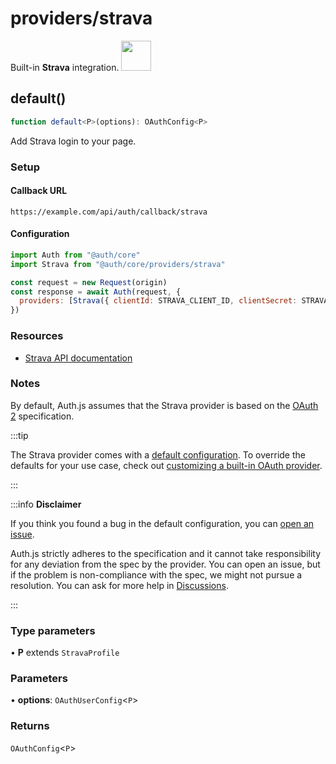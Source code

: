 # providers/strava

<div style={{backgroundColor: "#000", display: "flex", justifyContent: "space-between", color: "#fff", padding: 16}}>
<span>Built-in <b>Strava</b> integration.</span>
<a href="https://www.strava.com/">
  <img style={{display: "block"}} src="https://authjs.dev/img/providers/strava.svg" height="48" />
</a>
</div>

## default()

```ts
function default<P>(options): OAuthConfig<P>
```

Add Strava login to your page.

### Setup

#### Callback URL
```
https://example.com/api/auth/callback/strava
```

#### Configuration
```js
import Auth from "@auth/core"
import Strava from "@auth/core/providers/strava"

const request = new Request(origin)
const response = await Auth(request, {
  providers: [Strava({ clientId: STRAVA_CLIENT_ID, clientSecret: STRAVA_CLIENT_SECRET })],
})
```

### Resources

- [Strava API documentation](http://developers.strava.com/docs/reference/)

### Notes

By default, Auth.js assumes that the Strava provider is
based on the [OAuth 2](https://www.rfc-editor.org/rfc/rfc6749.html) specification.

:::tip

The Strava provider comes with a [default configuration](https://github.com/nextauthjs/next-auth/blob/main/packages/core/src/providers/strava.ts).
To override the defaults for your use case, check out [customizing a built-in OAuth provider](https://authjs.dev/guides/providers/custom-provider#override-default-options).

:::

:::info **Disclaimer**

If you think you found a bug in the default configuration, you can [open an issue](https://authjs.dev/new/provider-issue).

Auth.js strictly adheres to the specification and it cannot take responsibility for any deviation from
the spec by the provider. You can open an issue, but if the problem is non-compliance with the spec,
we might not pursue a resolution. You can ask for more help in [Discussions](https://authjs.dev/new/github-discussions).

:::

### Type parameters

• **P** extends `StravaProfile`

### Parameters

• **options**: `OAuthUserConfig`\<`P`\>

### Returns

`OAuthConfig`\<`P`\>

